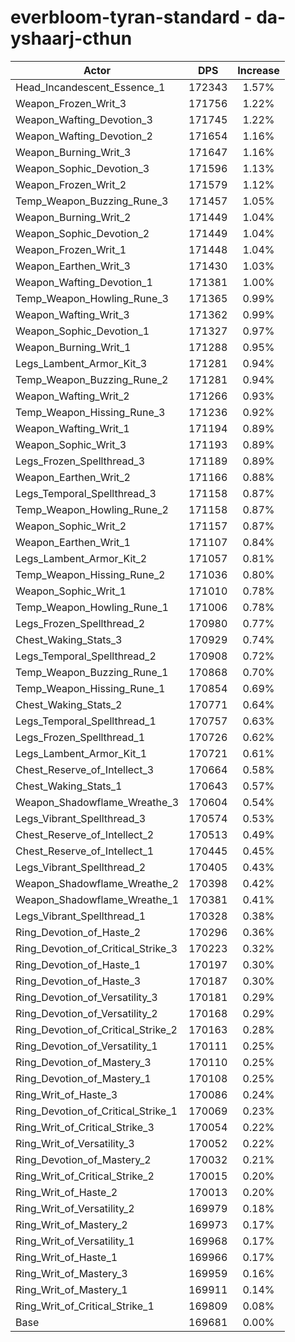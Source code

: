 # everbloom-tyran-standard - da-yshaarj-cthun
| Actor | DPS | Increase |
|---|:---:|:---:|
|Head_Incandescent_Essence_1|172343|1.57%|
|Weapon_Frozen_Writ_3|171756|1.22%|
|Weapon_Wafting_Devotion_3|171745|1.22%|
|Weapon_Wafting_Devotion_2|171654|1.16%|
|Weapon_Burning_Writ_3|171647|1.16%|
|Weapon_Sophic_Devotion_3|171596|1.13%|
|Weapon_Frozen_Writ_2|171579|1.12%|
|Temp_Weapon_Buzzing_Rune_3|171457|1.05%|
|Weapon_Burning_Writ_2|171449|1.04%|
|Weapon_Sophic_Devotion_2|171449|1.04%|
|Weapon_Frozen_Writ_1|171448|1.04%|
|Weapon_Earthen_Writ_3|171430|1.03%|
|Weapon_Wafting_Devotion_1|171381|1.00%|
|Temp_Weapon_Howling_Rune_3|171365|0.99%|
|Weapon_Wafting_Writ_3|171362|0.99%|
|Weapon_Sophic_Devotion_1|171327|0.97%|
|Weapon_Burning_Writ_1|171288|0.95%|
|Legs_Lambent_Armor_Kit_3|171281|0.94%|
|Temp_Weapon_Buzzing_Rune_2|171281|0.94%|
|Weapon_Wafting_Writ_2|171266|0.93%|
|Temp_Weapon_Hissing_Rune_3|171236|0.92%|
|Weapon_Wafting_Writ_1|171194|0.89%|
|Weapon_Sophic_Writ_3|171193|0.89%|
|Legs_Frozen_Spellthread_3|171189|0.89%|
|Weapon_Earthen_Writ_2|171166|0.88%|
|Legs_Temporal_Spellthread_3|171158|0.87%|
|Temp_Weapon_Howling_Rune_2|171158|0.87%|
|Weapon_Sophic_Writ_2|171157|0.87%|
|Weapon_Earthen_Writ_1|171107|0.84%|
|Legs_Lambent_Armor_Kit_2|171057|0.81%|
|Temp_Weapon_Hissing_Rune_2|171036|0.80%|
|Weapon_Sophic_Writ_1|171010|0.78%|
|Temp_Weapon_Howling_Rune_1|171006|0.78%|
|Legs_Frozen_Spellthread_2|170980|0.77%|
|Chest_Waking_Stats_3|170929|0.74%|
|Legs_Temporal_Spellthread_2|170908|0.72%|
|Temp_Weapon_Buzzing_Rune_1|170868|0.70%|
|Temp_Weapon_Hissing_Rune_1|170854|0.69%|
|Chest_Waking_Stats_2|170771|0.64%|
|Legs_Temporal_Spellthread_1|170757|0.63%|
|Legs_Frozen_Spellthread_1|170726|0.62%|
|Legs_Lambent_Armor_Kit_1|170721|0.61%|
|Chest_Reserve_of_Intellect_3|170664|0.58%|
|Chest_Waking_Stats_1|170643|0.57%|
|Weapon_Shadowflame_Wreathe_3|170604|0.54%|
|Legs_Vibrant_Spellthread_3|170574|0.53%|
|Chest_Reserve_of_Intellect_2|170513|0.49%|
|Chest_Reserve_of_Intellect_1|170445|0.45%|
|Legs_Vibrant_Spellthread_2|170405|0.43%|
|Weapon_Shadowflame_Wreathe_2|170398|0.42%|
|Weapon_Shadowflame_Wreathe_1|170381|0.41%|
|Legs_Vibrant_Spellthread_1|170328|0.38%|
|Ring_Devotion_of_Haste_2|170296|0.36%|
|Ring_Devotion_of_Critical_Strike_3|170223|0.32%|
|Ring_Devotion_of_Haste_1|170197|0.30%|
|Ring_Devotion_of_Haste_3|170187|0.30%|
|Ring_Devotion_of_Versatility_3|170181|0.29%|
|Ring_Devotion_of_Versatility_2|170168|0.29%|
|Ring_Devotion_of_Critical_Strike_2|170163|0.28%|
|Ring_Devotion_of_Versatility_1|170111|0.25%|
|Ring_Devotion_of_Mastery_3|170110|0.25%|
|Ring_Devotion_of_Mastery_1|170108|0.25%|
|Ring_Writ_of_Haste_3|170086|0.24%|
|Ring_Devotion_of_Critical_Strike_1|170069|0.23%|
|Ring_Writ_of_Critical_Strike_3|170054|0.22%|
|Ring_Writ_of_Versatility_3|170052|0.22%|
|Ring_Devotion_of_Mastery_2|170032|0.21%|
|Ring_Writ_of_Critical_Strike_2|170015|0.20%|
|Ring_Writ_of_Haste_2|170013|0.20%|
|Ring_Writ_of_Versatility_2|169979|0.18%|
|Ring_Writ_of_Mastery_2|169973|0.17%|
|Ring_Writ_of_Versatility_1|169968|0.17%|
|Ring_Writ_of_Haste_1|169966|0.17%|
|Ring_Writ_of_Mastery_3|169959|0.16%|
|Ring_Writ_of_Mastery_1|169911|0.14%|
|Ring_Writ_of_Critical_Strike_1|169809|0.08%|
|Base|169681|0.00%|
